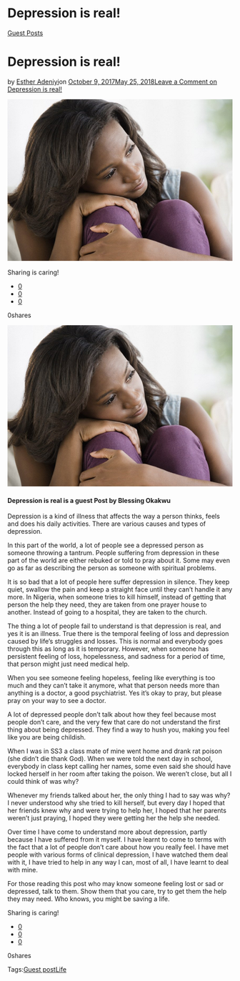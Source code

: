 # Depression is real!

[Guest Posts](https://estheradeniyi.com/category/guest-posts/)
# Depression is real!

by [Esther Adeniyi](https://estheradeniyi.com/author/esther-adeniyi/)on [October 9, 2017May 25, 2018](https://estheradeniyi.com/depression-is-rea/)[Leave a Comment on Depression is real!](https://estheradeniyi.com/depression-is-rea/#respond)

![](images/Screen-Shot-2015-12-29-at-11.58.11-AM.jpg)

Sharing is caring!

- [0](https://www.facebook.com/sharer/sharer.php?u=https%3A%2F%2Festheradeniyi.com%2Fdepression-is-rea%2F&amp;t=Depression%20is%20real%21)
- [0](https://twitter.com/intent/tweet?text=Depression%20is%20real%21&amp;url=https%3A%2F%2Festheradeniyi.com%2Fdepression-is-rea%2F)
- [0](#)

0shares

[![](images/Screen-Shot-2015-12-29-at-11.58.11-AM.jpg)](images/Screen-Shot-2015-12-29-at-11.58.11-AM.jpg)

#### Depression is real is a guest Post by Blessing Okakwu

Depression is a kind of illness that affects the way a person thinks, feels and does his daily activities. There are various causes and types of depression.

In this part of the world, a lot of people see a depressed person as someone throwing a tantrum. People suffering from depression in these part of the world are either rebuked or told to pray about it. Some may even go as far as describing the person as someone with spiritual problems.

It is so bad that a lot of people here suffer depression in silence. They keep quiet, swallow the pain and keep a straight face until they can&#x2019;t handle it any more. In Nigeria, when someone tries to kill himself, instead of getting that person the help they need, they are taken from one prayer house to another. Instead of going to a hospital, they are taken to the church.

The thing a lot of people fail to understand is that depression is real, and yes it is an illness. True there is the temporal feeling of loss and depression caused by life&#x2019;s struggles and losses. This is normal and everybody goes through this as long as it is temporary. However, when someone has persistent feeling of loss, hopelessness, and sadness for a period of time, that person might just need medical help.

When you see someone feeling hopeless, feeling like everything is too much and they can&#x2019;t take it anymore, what that person needs more than anything is a doctor, a good psychiatrist. Yes it&#x2019;s okay to pray, but please pray on your way to see a doctor.

A lot of depressed people don&#x2019;t talk about how they feel because most people don&#x2019;t care, and the very few that care do not understand the first thing about being depressed. They find a way to hush you, making you feel like you are being childish.

When I was in SS3 a class mate of mine went home and drank rat poison (she didn&#x2019;t die thank God). When we were told the next day in school, everybody in class kept calling her names, some even said she should have locked herself in her room after taking the poison. We weren&#x2019;t close, but all I could think of was why?

Whenever my friends talked about her, the only thing I had to say was why? I never understood why she tried to kill herself, but every day I hoped that her friends knew why and were trying to help her, I hoped that her parents weren&#x2019;t just praying, I hoped they were getting her the help she needed.

Over time I have come to understand more about depression, partly because I have suffered from it myself. I have learnt to come to terms with the fact that a lot of people don&#x2019;t care about how you really feel. I have met people with various forms of clinical depression, I have watched them deal with it, I have tried to help in any way I can, most of all, I have learnt to deal with mine.

For those reading this post who may know someone feeling lost or sad or depressed, talk to them. Show them that you care, try to get them the help they may need. Who knows, you might be saving a life.

Sharing is caring!

- [0](https://www.facebook.com/sharer/sharer.php?u=https%3A%2F%2Festheradeniyi.com%2Fdepression-is-rea%2F&amp;t=Depression%20is%20real%21)
- [0](https://twitter.com/intent/tweet?text=Depression%20is%20real%21&amp;url=https%3A%2F%2Festheradeniyi.com%2Fdepression-is-rea%2F)
- [0](#)

0shares

Tags:[Guest post](https://estheradeniyi.com/tag/guest-post/)[Life](https://estheradeniyi.com/tag/life/)